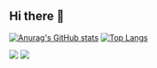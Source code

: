 ## Hi there 👋
[![Anurag's GitHub stats](https://github-readme-stats.vercel.app/api?username=Bananossaurorex&show_icons=true&theme=vision-friendly-dark)](https://github.com/anuraghazra/github-readme-stats)
[![Top Langs](https://github-readme-stats.vercel.app/api/top-langs/?username=anuraghazra&layout=compact&theme=vision-friendly-dark)](https://github.com/anuraghazra/github-readme-stats)

<div> 
<a href="https://www.instagram.com/breno_rzy/" target="_blank"><img src="https://img.shields.io/badge/-Instagram-%23E4405F?style=for-the-badge&logo=instagram&logoColor=white" target="_blank"></a>
<a href="https://www.linkedin.com/in/breno-vidal-60608a287/" target="_blank"><img src="https://img.shields.io/badge/LinkedIn-0077B5?style=for-the-badge&logo=linkedin&logoColor=white"></a>
</div>
